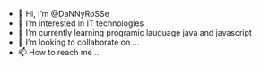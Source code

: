 - 👋 Hi, I’m @DaNNyRoSSe
- 👀 I’m interested in IT technologies
- 🌱 I’m currently learning programic lauguage java and javascript
- 💞️ I’m looking to collaborate on ...
- 📫 How to reach me ...

<!---
DaNNyRoSSe/DaNNyRoSSe is a ✨ special ✨ repository because its `README.md` (this file) appears on your GitHub profile.
You can click the Preview link to take a look at your changes.
--->
